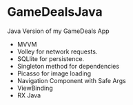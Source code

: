 # GameDealsJava
Java Version of my GameDeals App
* MVVM
* Volley for network requests.
* SQLlite for persistence.
* Singleton method for dependencies
* Picasso for image loading
* Navigation Component with Safe Args
* ViewBinding
* RX Java
